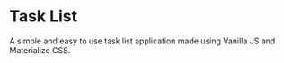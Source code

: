 # Task List

A simple and easy to use task list application
made using Vanilla JS and Materialize CSS.
